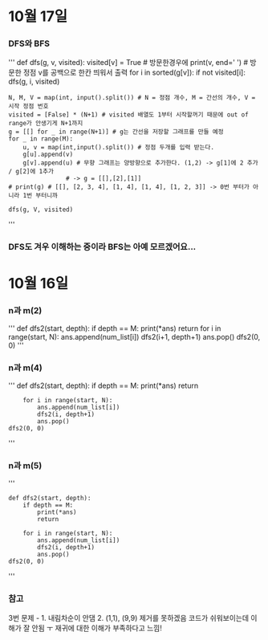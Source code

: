 # 10월 17일

### DFS와 BFS
'''
    def dfs(g, v, visited):
        visited[v] = True # 방문한경우에
        print(v, end=' ') # 방문한 정점 v를 공백으로 한칸 띄워서 출력
        for i in sorted(g[v]): 
            if not visited[i]:
                dfs(g, i, visited)


    N, M, V = map(int, input().split()) # N = 정점 개수, M = 간선의 개수, V = 시작 정점 번호
    visited = [False] * (N+1) # visited 배열도 1부터 시작할꺼기 때문에 out of range가 안생기게 N+1까지
    g = [[] for _ in range(N+1)] # g는 간선을 저장할 그래프를 만들 예정
    for _ in range(M):
        u, v = map(int,input().split()) # 정점 두개를 입력 받는다.
        g[u].append(v)
        g[v].append(u) # 무향 그래프는 양방향으로 추가한다. (1,2) -> g[1]에 2 추가 / g[2]에 1추가 
                    # -> g = [[],[2],[1]]
    # print(g) # [[], [2, 3, 4], [1, 4], [1, 4], [1, 2, 3]] -> 0번 부터가 아니라 1번 부터니까

    dfs(g, V, visited)
'''
### DFS도 겨우 이해하는 중이라 BFS는 아예 모르겠어요...


# 10월 16일

### n과 m(2)
'''
    def dfs2(start, depth):
        if depth == M:
            print(*ans)
            return
        for i in range(start, N):
            ans.append(num_list[i])
            dfs2(i+1, depth+1)
            ans.pop()
    dfs2(0, 0)
'''

### n과 m(4)
'''
    def dfs2(start, depth):
        if depth == M:
            print(*ans)
            return

        for i in range(start, N):
            ans.append(num_list[i])
            dfs2(i, depth+1)
            ans.pop()
    dfs2(0, 0)
'''

### n과 m(5)
'''

    def dfs2(start, depth):
        if depth == M:
            print(*ans)
            return

        for i in range(start, N):
            ans.append(num_list[i])
            dfs2(i, depth+1)
            ans.pop()
    dfs2(0, 0)

'''

### 참고
3번 문제 - 1. 내림차순이 안댐 2. (1,1), (9,9) 제거를 못하겠음
코드가 쉬워보이는데 이해가 잘 안됨 ㅜ 재귀에 대한 이해가 부족하다고 느낌!
